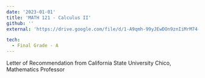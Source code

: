 ```yaml
---
date: '2023-01-01'
title: 'MATH 121 - Calculus II'
github: ''
external: 'https://drive.google.com/file/d/1-A9qmh-99yJEwDOn9znIiMrM74-SUDLi/view?usp=sharing'

tech:
  - Final Grade - A
---
```


Letter of Recommendation from California State University Chico, Mathematics Professor
